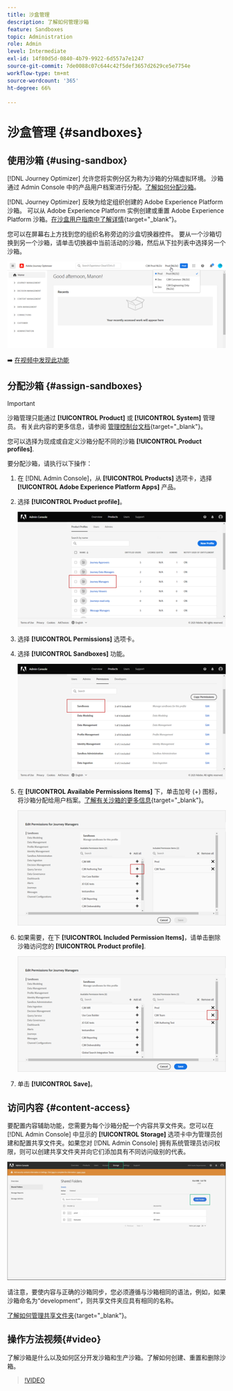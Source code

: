 ```yaml
---
title: 沙盒管理
description: 了解如何管理沙箱
feature: Sandboxes
topic: Administration
role: Admin
level: Intermediate
exl-id: 14f80d5d-0840-4b79-9922-6d557a7e1247
source-git-commit: 7de0088c07c644c42f5def3657d2629ce5e7754e
workflow-type: tm+mt
source-wordcount: '365'
ht-degree: 66%

---
```


# 沙盒管理 {#sandboxes}

## 使用沙箱 {#using-sandbox}

[!DNL Journey Optimizer] 允许您将实例分区为称为沙箱的分隔虚拟环境。
沙箱通过 Admin Console 中的产品用户档案进行分配。[了解如何分配沙箱](permissions.md#create-product-profile)。

[!DNL Journey Optimizer] 反映为给定组织创建的 Adobe Experience Platform 沙箱。
可以从 Adobe Experience Platform 实例创建或重置 Adobe Experience Platform 沙箱。[在沙盒用户指南中了解详情](https://experienceleague.adobe.com/docs/experience-platform/sandbox/ui/user-guide.html){target=&quot;_blank&quot;}。

您可以在屏幕右上方找到您的组织名称旁边的沙盒切换器控件。 要从一个沙箱切换到另一个沙箱，请单击切换器中当前活动的沙箱，然后从下拉列表中选择另一个沙箱。

![](../assets/sandbox_5.png)

➡️ [在视频中发现此功能](#video)

## 分配沙箱 {#assign-sandboxes}

>[!IMPORTANT]
>
> 沙箱管理只能通过 **[!UICONTROL Product]** 或 **[!UICONTROL System]** 管理员。 有关此内容的更多信息，请参阅 [管理控制台文档](https://helpx.adobe.com/enterprise/admin-guide.html/enterprise/using/admin-roles.ug.html){target=&quot;_blank&quot;}。

您可以选择为现成或自定义沙箱分配不同的沙箱 **[!UICONTROL Product profiles]**.

要分配沙箱，请执行以下操作：

1. 在 [!DNL Admin Console]，从 **[!UICONTROL Products]** 选项卡，选择 **[!UICONTROL Adobe Experience Platform Apps]** 产品。

1. 选择 **[!UICONTROL Product profile]**。

   ![](../assets/sandbox_1.png)

1. 选择 **[!UICONTROL Permissions]** 选项卡。

1. 选择 **[!UICONTROL Sandboxes]** 功能。

   ![](../assets/sandbox_2.png)

1. 在 **[!UICONTROL Available Permissions Items]** 下，单击加号 (+) 图标，将沙箱分配给用户档案。[了解有关沙箱的更多信息](https://experienceleague.adobe.com/docs/experience-platform/sandbox/home.html?lang=zh-Hans){target=&quot;_blank&quot;}。

   ![](../assets/sandbox_3.png)

1. 如果需要，在下 **[!UICONTROL Included Permission Items]**，请单击删除沙箱访问您的 **[!UICONTROL Product profile]**.

   ![](../assets/sandbox_4.png)

1. 单击 **[!UICONTROL Save]**。

## 访问内容 {#content-access}

要配置内容辅助功能，您需要为每个沙箱分配一个内容共享文件夹。您可以在 [!DNL Admin Console] 中显示的 **[!UICONTROL Storage]** 选项卡中为管理员创建和配置共享文件夹。如果您对 [!DNL Admin Console] 拥有系统管理员访问权限，则可以创建共享文件夹并向它们添加具有不同访问级别的代表。

![](../assets/do-not-localize/content_access.png)

请注意，要使内容与正确的沙箱同步，您必须遵循与沙箱相同的语法，例如，如果沙箱命名为“development”，则共享文件夹应具有相同的名称。

[了解如何管理共享文件夹](https://helpx.adobe.com/enterprise/admin-guide.html/enterprise/using/manage-adobe-storage.ug.html){target=&quot;_blank&quot;}。

## 操作方法视频{#video}

了解沙箱是什么以及如何区分开发沙箱和生产沙箱。了解如何创建、重置和删除沙箱。

>[!VIDEO](https://video.tv.adobe.com/v/334355?quality=12)
